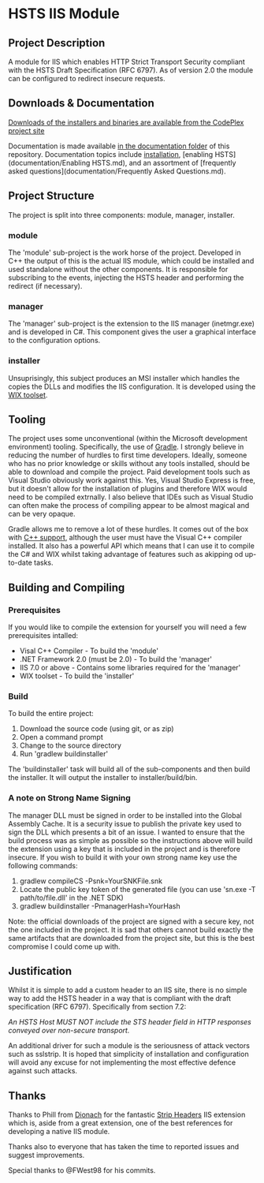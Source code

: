 # HSTS IIS Module #

## Project Description ##
A module for IIS which enables HTTP Strict Transport Security compliant with the HSTS Draft Specification (RFC 6797). As of version 2.0 the module can be configured to redirect insecure requests.

## Downloads & Documentation ##
[Downloads of the installers and binaries are available from the CodePlex project site](https://hstsiis.codeplex.com)

Documentation is made available [in the documentation folder](documentation) of this repository.  Documentation topics include [installation](documentation/Installation.md), [enabling HSTS](documentation/Enabling HSTS.md), and an assortment of [frequently asked questions](documentation/Frequently Asked Questions.md).

## Project Structure ##
The project is split into three components: module, manager, installer.

### module ###
The 'module' sub-project is the work horse of the project. Developed in C++ the output of this is the actual IIS module, which could be installed and used standalone without the other components. It is responsible for subscribing to the events, injecting the HSTS header and performing the redirect (if necessary).

### manager ###
The 'manager' sub-project is the extension to the IIS manager (inetmgr.exe) and is developed in C#. This component gives the user a graphical interface to the configuration options.

### installer ###
Unsuprisingly, this subject produces an MSI installer which handles the copies the DLLs and modifies the IIS configuration. It is developed using the [WIX toolset](http://wixtoolset.org/).

## Tooling ##
The project uses some unconventional (within the Microsoft development environment) tooling. Specifically, the use of [Gradle](http://www.gradle.org/). I strongly believe in reducing the number of hurdles to first time developers. Ideally, someone who has no prior knowledge or skills without any tools installed, should be able to download and compile the project. Paid development tools such as Visual Studio obviously work against this. Yes, Visual Studio Express is free, but it doesn't allow for the installation of plugins and therefore WIX would need to be compiled extrnally. I also believe that IDEs such as Visual Studio can often make the process of compiling appear to be almost magical and can be very opaque.

Gradle allows me to remove a lot of these hurdles. It comes out of the box with [C++ support](http://www.gradle.org/docs/current/userguide/nativeBinaries.html), although the user must have the Visual C++ compiler installed. It also has a powerful API which means that I can use it to compile the C# and WIX whilst taking advantage of features such as akipping od up-to-date tasks.

## Building and Compiling ##

### Prerequisites ###
If you would like to compile the extension for yourself you will need a few prerequisites intalled:
* Visal C++ Compiler - To build the 'module'
* .NET Framework 2.0 (must be 2.0) - To build the 'manager'
* IIS 7.0 or above - Contains some libraries required for the 'manager'
* WIX toolset - To build the 'installer'

### Build ###
To build the entire project:

1. Download the source code (using git, or as zip)
2. Open a command prompt
3. Change to the source directory
4. Run 'gradlew buildinstaller'

The 'buildinstaller' task will build all of the sub-components and then build the installer. It will output the installer to installer/build/bin.

### A note on Strong Name Signing ###
The manager DLL must be signed in order to be installed into the Global Assembly Cache. It is a security issue to publish the private key used to sign the DLL which presents a bit of an issue. I wanted to ensure that the build process was as simple as possible so the instructions above will build the extension using a key that is included in the project and is therefore insecure. If you wish to build it with your own strong name key use the following commands:

1. gradlew compileCS -Psnk=YourSNKFile.snk
2. Locate the public key token of the generated file (you can use 'sn.exe -T path/to/file.dll' in the .NET SDK)
3. gradlew buildinstaller -PmanagerHash=YourHash

Note: the official downloads of the project are signed with a secure key, not the one included in the project. It is sad that others cannot build exactly the same artifacts that are downloaded from the project site, but this is the best compromise I could come up with. 

## Justification ##
Whilst it is simple to add a custom header to an IIS site, there is no simple way to add the HSTS header in a way that is compliant with the draft specification (RFC 6797). Specifically from section 7.2:

_An HSTS Host MUST NOT include the STS header field in HTTP responses conveyed over non-secure transport._

An additional driver for such a module is the seriousness of attack vectors such as sslstrip. It is hoped that simplicity of installation and configuration will avoid any excuse for not implementing the most effective defence against such attacks.

## Thanks ##

Thanks to Phill from [Dionach](http://www.dionach.com/) for the fantastic [Strip Headers](https://github.com/Dionach/StripHeaders/) IIS extension which is, aside from a great extension, one of the best references for developing a native IIS module.

Thanks also to everyone that has taken the time to reported issues and suggest improvements.

Special thanks to @FWest98 for his commits.
